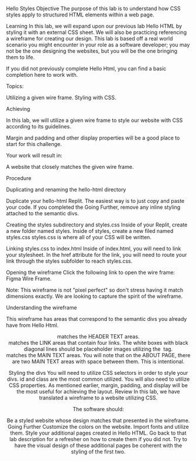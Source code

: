 Hello Styles
Objective
The purpose of this lab is to understand how CSS styles apply to structured HTML elements within a web page.

Learning
In this lab, we will expand upon our previous lab Hello HTML by styling it with an external CSS sheet. We will also be practicing referencing a wireframe for creating our design. This lab is based off a real world scenario you might encounter in your role as a software developer; you may not be the one designing the websites, but you will be the one bringing them to life.

If you did not previously complete Hello Html, you can find a basic completion here to work with.

Topics:

Utilizing a given wire frame.
Styling with CSS.

Achieving

In this lab, we will utilize a given wire frame to style our website with CSS according to its guidelines.

<!-- Note: While you Google around, you may come across the flexbox and grid CSS layout models. Do not use these for this lab!  -->

Margin and padding and other display properties will be a good place to start for this challenge.

Your work will result in:

A website that closely matches the given wire frame.

Procedure

Duplicating and renaming the hello-html directory

 Duplicate your hello-html Replit. The easiest way is to just copy and paste your code.
 If you completed the Going Further, remove any inline styling attached to the semantic divs.


Creating the styles subdirectory and styles.css
 Inside of your Replit, create a new folder named styles.
 Inside of styles, create a new filed named styles.css
 styles.css is where all of your CSS will be written.

Linking styles.css to index.html
 Inside of index.html, you will need to link your stylesheet.
 In the href attribute for the link, you will need to route your link through the styles subfolder to reach styles.css.

Opening the wireframe
 Click the following link to open the wire frame: Figma Wire Frame.

 Note: This wireframe is not "pixel perfect" so don't stress having it match dimensions exactly. We are looking to capture the spirit of the wireframe.

Understanding the wireframe

 This wireframe has areas that correspond to the semantic divs you already have from Hello Html.
 <header> matches the HEADER TEXT areas.
 <nav> matches the LINK areas that contain four links.
 The white boxes with black diagonal lines should be placeholder images utilizing the <img> tag.
 <main> matches the MAIN TEXT areas. You will note that on the ABOUT PAGE, there are two MAIN TEXT areas with space between them. This is intentional.

Styling the divs
 You will need to utilize CSS selectors in order to style your divs. id and class are the most common utilized.
 You will also need to utilize CSS properties. As mentioned earlier, margin, padding, and display will be the most useful for achieving the layout.
Review
In this lab, we have translated a wireframe to a website utilizing CSS.

The software should:

Be a styled website whose design matches that presented in the wireframe.
Going Further
Customize the colors on the website.
Import fonts and utilize them.
Style your additional pages created in Hello HTML. Go back to that lab description for a refresher on how to create them if you did not. Try to have the visual design of these additional pages be coherent with the styling of the first two.

